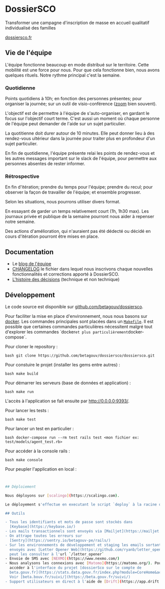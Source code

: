 # DossierSCO

Transformer une campagne d'inscription de masse en accueil qualitatif individualisé des familles

[dossiersco.fr](https://dossiersco.fr/)

## Vie de l'équipe


L'équipe fonctionne beaucoup en mode distribué sur le territoire. Cette
mobilité est une force pour nous. Pour que cela fonctionne bien, nous avons
quelques rituels. Notre rythme principal c'est la semaine.

### Quotidienne

  Points quotidiens à 10h;
  en fonction des personnes présentes;
  pour organiser la journée;
  sur un outil de visio-conférence ([zoom](https://zoom.us/) bien souvent).

L'objectif est de permettre à l'équipe de s'auto-organiser, en gardant le focus
sur l'objectif court terme. C'est aussi un moment où chaque personne de
l'équipe peut demander de l'aide sur un sujet particulier.

La quotitienne doit durer autour de 10 minutes. Elle peut donner lieu à des
rendez-vous ultérieur dans la journée pour traiter plus en profondeur d'un
sujet particulier.

En fin de quotidienne, l'équipe présente relai les points de rendez-vous et les
autres messages important sur le slack de l'équipe, pour permettre aux
personnes absentes de rester informer.


### Rétrospective

  En fin d'itération;
  prendre du temps pour l'équipe;
  prendre du recul;
  pour observer la façon de travailler de l'équipe;
  et ensemble progresser.


Selon les situations, nous pourrons utiliser divers format.

En essayant de garder un temps relativement court (1h, 1h30 max). Les journaux
privée et publique de la semaine pourront nous aider à repenser notre semaine.

Des actions d'amélioration, qui n'auraient pas été dédecté ou décidé en cours
d'itération pourront être mises en place.


## Documentation

- Le [blog de l'équipe](https://blog.dossiersco.fr/)
- [CHANGELOG](CHANGELOG.md) le fichier dans lequel nous inscrivons chaque nouvelles fonctionnalités et corrections apporté à DossierSCO.
- [L'histoire des décisions](https://blog.dossiersco.fr/decisions) (technique et non technique)

## Développement

Le code source est disponible sur [github.com/betagouv/dossiersco](https://github.com/betagouv/dossiersco).

Pour faciliter la mise en place d'environnement, nous nous basons sur
[docker](https://www.docker.com/). Les commandes principales sont placées dans
un [`Makefile`](https://www.gnu.org/software/make/manual/make.html). Il est
possible que certaines commandes particulières nécessitent malgré tout
d'explorer les commandes ̀ docker` et plus particulièrement `docker-compose`.


Pour cloner le repository :

```bash git clone https://github.com/betagouv/dossiersco/dossiersco.git ```


Pour constuire le projet (installer les gems entre autres) : 

```bash make build ```


Pour démarrer les serveurs (base de données et application) : 

```bash make run ```


L'accès à l'application se fait ensuite par <http://0.0.0.0:9393/>.


Pour lancer les tests :

```bash make test ```


Pour lancer un test en particulier :

```bash docker-compose run --rm test rails test <mon fichier ex: test/models/agent_test.rb> ```


Pour accéder à la console rails :

```bash make console ```

Pour peupler l'application en local :

```bash make populate


## Déploiement

Nous déployons sur [scalingo](https://scalingo.com).

Le déployement s'effectue en executant le script `deploy` à la racine du projet. Si vous n'avez pas accès à Scalingo, demandé le. C'est impératif pour pouvoir déployer.

## Outils

- Tous les identifiants et mots de passe sont stockés dans
  [Keybase](https://keybase.io/)
- Les mails transactionnels sont envoyés via [Mailjet](https://mailjet.com)
- On attrape toutes les erreurs sur
  [Sentry](https://sentry.io/betagouv-pe/rails/)
- Sur les environnements de développement et staging les emails sortants sont
  envoyés avec [Letter Opener Web](https://github.com/ryanb/letter_opener). On
  peut les consulter à l'url `/letter_opener`
- Envoie de SMS avec [NEXMO](https://www.nexmo.com/)
- Nous analysons les connexions avec [Matomo](https://matomo.org/). Pour
  accéder à l'interface du projet [dossierSco sur le compte de
  beta.gouv.fr](https://stats.data.gouv.fr/index.php?module=CoreHome&action=index&idSite=54&period=range&date=previous30&updated=1#?idSite=54&period=range&date=previous30&category=Dashboard_Dashboard&subcategory=1).
  Voir [beta.bouv.fr/suivi/](https://beta.gouv.fr/suivi/)
- Support utilisateurs en direct à l'aide de [Drift](https://app.drift.com/)



